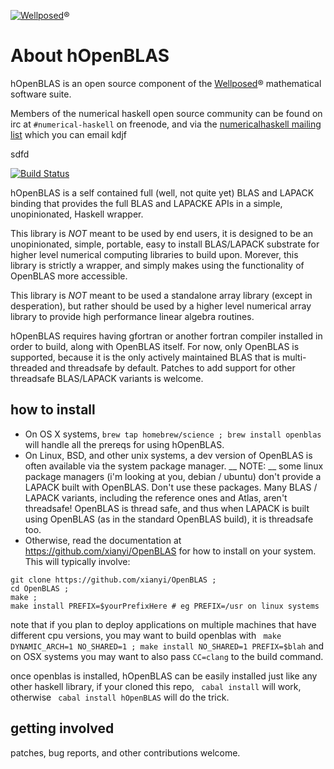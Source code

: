 [![Wellposed](http://www.wellposed.com/mini.png)](http://www.wellposed.com)® 

# About hOpenBLAS

hOpenBLAS is an open source component of the [Wellposed](http://www.wellposed.com)® mathematical software suite. 

Members of the numerical haskell open source community can be found on irc at  `#numerical-haskell`
on freenode, and via the [numericalhaskell mailing list](https://groups.google.com/forum/#!forum/numericalhaskell) which you can email 
kdjf

sdfd

[![Build Status](https://secure.travis-ci.org/wellposed/hOpenBLAS.png?branch=master)](http://travis-ci.org/wellposed/hOpenBLAS)

hOpenBLAS is a self contained full (well, not quite yet) BLAS and LAPACK binding that provides the 
full BLAS and LAPACKE APIs in a simple, unopinionated, Haskell wrapper. 

This library is *NOT* meant to be used by end users, it is designed to be 
an unopinionated, simple, portable, easy to install BLAS/LAPACK substrate for higher level numerical
computing libraries to build upon. Morever, this library is strictly a wrapper,
and simply makes using the functionality of OpenBLAS more accessible.

This library is *NOT* meant to be used a standalone array library (except in desperation),
but rather should be used by a higher level numerical array library to provide 
high performance linear algebra routines. 

hOpenBLAS requires having gfortran or another fortran compiler installed in 
order to build, along with OpenBLAS itself.  For now, only OpenBLAS is supported, because it is the only 
actively maintained BLAS that is multi-threaded and threadsafe by default. 
Patches to add support for other threadsafe BLAS/LAPACK variants is welcome. 

## how to install
* On OS X systems, ```brew tap homebrew/science ; brew install openblas ``` will handle 
all the prereqs for using hOpenBLAS.
* On Linux, BSD, and other unix systems, a dev version of OpenBLAS is often 
available via the system package manager. __ NOTE: __ some linux package managers (i'm looking at you, debian / ubuntu) don't provide a LAPACK built with OpenBLAS. Don't use these packages. 
Many BLAS / LAPACK variants,  including the reference ones and Atlas, aren't threadsafe! 
OpenBLAS is thread safe, and thus  when LAPACK is built using OpenBLAS 
(as in the standard OpenBLAS build), it is threadsafe too.  
* Otherwise, read the documentation at https://github.com/xianyi/OpenBLAS for
how to install on your system. This will typically involve:

```
git clone https://github.com/xianyi/OpenBLAS ; 
cd OpenBLAS ; 
make ;
make install PREFIX=$yourPrefixHere # eg PREFIX=/usr on linux systems
``` 

note that if you plan to deploy applications on multiple machines
that have different cpu versions, you may want to build openblas with
``` make DYNAMIC_ARCH=1 NO_SHARED=1 ; make install NO_SHARED=1 PREFIX=$blah```
and on OSX systems you may want to also pass ```CC=clang``` to the build command.


once openblas is installed, hOpenBLAS can be easily installed just like any other haskell library,
if your cloned this repo, ``` cabal install``` will work, 
otherwise ``` cabal install hOpenBLAS``` will do the trick.

## getting involved
patches, bug reports,  and other contributions welcome.
